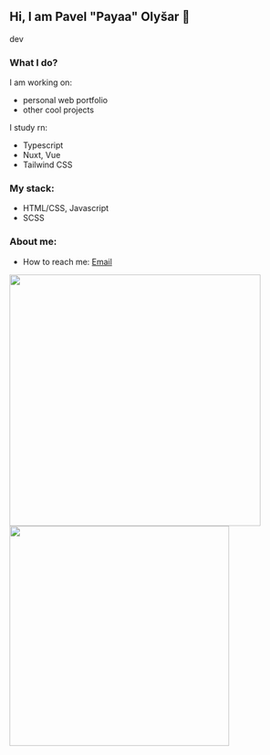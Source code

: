 ## Hi, I am Pavel "Payaa" Olyšar 👋
dev

### What I do?
I am working on:
-  personal web portfolio
-  other cool projects

I study rn: 
- Typescript
- Nuxt, Vue
- Tailwind CSS

### My stack:
- HTML/CSS, Javascript
- SCSS

### About me:
- How to reach me: [Email](olysarp@gmail.com)
  
<div>
  <img width="440px" src="https://github-readme-stats.vercel.app/api?username=PavelOlysar&show_icons=true&theme=algolia">
  <img width="385px" src="https://github-readme-stats.anuraghazra1.vercel.app/api/top-langs/?username=PavelOlysar&layout=compact&theme=algolia" />
</div>
